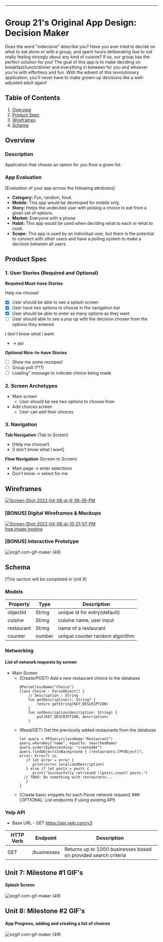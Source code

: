 

---
Group 21's Original App Design: Decision Maker
===
Does the word "indecisive" describe you? Have you ever tried to decide on what to eat alone or with a group, and spent hours deliberating due to not really feeling strongly about any kind of cuisine? If so, our group has the perfect solution for you! The goal of this app is to make deciding on breakfast/lunch/dinner and everything in between for you and whoever you're with effortless and fun. With the advent of this revolutionary application, you'll never have to make grown-up decisions like a well-adjusted adult again!

## Table of Contents
1. [Overview](#Overview)
1. [Product Spec](#Product-Spec)
1. [Wireframes](#Wireframes)
2. [Schema](#Schema)

## Overview
### Description
Application that choses an option for you from a given list.

### App Evaluation
[Evaluation of your app across the following attributes]
- **Category:** Fun, random, food.
- **Mobile:** This app would be developed for mobile only.
- **Story:** Helps the undecited user with picking a choice to eat from a given set of options.
- **Market:** Everyone with a phone
- **Habit:** This app would be used when deciding what to each or what to cook.
- **Scope:** This app is used by an individual user, but there is the potential to connect with other users and have a polling system to make a decision between all users.

## Product Spec

### 1. User Stories (Required and Optional)

**Required Must-have Stories**

Help me choose!
- [X] User should be able to see a splash screen
- [X] User have two options to choose in the navigation bar 
- [X] User should be able to enter as many options as they want
- [ ] User should able to see a pop up with the decision chosen from the options they entered

I don't know what i want
* -> api


**Optional Nice-to-have Stories**


- [ ] Show me some receipes!
- [ ] Group poll (???)
- [ ] Loading" message to indicate choice being made

### 2. Screen Archetypes

* Main screen
  * User should be see two options to choose from 
* Add choices screen
  * User can add their choices 

### 3. Navigation

**Tab Navigation** (Tab to Screen)

* [Help me choose!]
* [I don't know what I want]


**Flow Navigation** (Screen to Screen)

* Main page -> enter selections
* Don't know -> select for me


## Wireframes


<a href="https://ibb.co/Qfchvcs"><img src="https://i.ibb.co/Dtbmfb3/Screen-Shot-2022-04-08-at-6-39-39-PM.png" alt="Screen-Shot-2022-04-08-at-6-39-39-PM" border="0"></a>



### [BONUS] Digital Wireframes & Mockups

<a href="https://ibb.co/tJHh6q7"><img src="https://i.ibb.co/9rpv0bF/Screen-Shot-2022-04-08-at-10-21-57-PM.png" alt="Screen-Shot-2022-04-08-at-10-21-57-PM" border="0"></a><br /><a target='_blank' href='https://imgbb.com/'>free image hosting</a><br />

### [BONUS] Interactive Prototype

![ezgif com-gif-maker (48)](https://github.com/Android-CodePath/capstone-project/blob/main/Milestone3.gif)

## Schema
[This section will be completed in Unit 9]
### Models

| Property | Type     | Description |
| -------- | -------- | --------    | 
| objectId | String   | unique id for entry(default) |     
| cuisine  | String   | cuisine name, user input     |
| restaurant| String  | name of a restaurant         |
| counter   | number  | unique counter random algorithm| 

### Networking
#### List of network requests by screen

- Main Screen
  - (Create/POST) Add a new restaurant choice to the database
      ```
      @ParseClassName("Choice")
      class Choice : ParseObject() {
          // Description : String
          fun getDescription(): String? {
              return getString(KEY_DESCRIPTION)
          }
          fun setDescription(description: String) {
              put(KEY_DESCRIPTION, description)
          }
      ```
  - (Read/GET)  Get the previously added restaurants from the database
      ```
      let query = PFQuery(className:"Restaurant")
      query.whereKey("name", equalTo: searchedName)
      query.order(byDescending: "createdAt")
      query.findObjectsInBackground { (restaurants:[PFObject]?, error: Error?) in
         if let error = error { 
            print(error.localizedDescription)
         } else if let posts = posts {
            print("Successfully retrieved \(posts.count) posts.")
        // TODO: Do something with restaurants...
         }
      }
      ```
  - [Create basic snippets for each Parse network request]
###[OPTIONAL: List endpoints if using existing API]


### Yelp API
- Base URL - GET https://api.yelp.com/v3


| HTTP Verb | Endpoint | Description |
| --------- | -------- | --------------------------------------------------------------- |
| GET       | /businesses | Returns up to 1000 businesses based on provided search criteria |

## Unit 7: Milestone #1 GIF's 

#### Splash Screen


![ezgif com-gif-maker (49)](https://user-images.githubusercontent.com/73797804/163660214-aee0bad9-85bf-49c0-8638-bca271ec4c63.gif)

## Unit 8: Milestone #2 GIF's 

#### App Progress, adding and creating a list of choices 


![ezgif com-gif-maker (49)](https://github.com/Android-CodePath/capstone-project/blob/main/Milestone3.gif)
